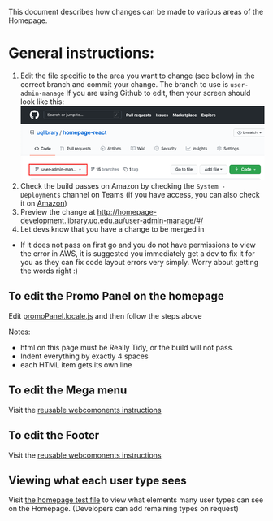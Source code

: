 This document describes how changes can be made to various areas of the Homepage.

# General instructions:

1. Edit the file specific to the area you want to change (see below) in the correct branch and commit your change.
The branch to use is `user-admin-manage`
If you are using Github to edit, then your screen should look like this:
![Demonstrating selecting the UX Services branch](https://raw.githubusercontent.com/uqlibrary/homepage-react/user-admin-manage/docs/demo-user-edit.png "Demonstrating selecting the UX Services branch")
2. Check the build passes on Amazon by checking the `System - Deployments` channel on Teams (if you have access, you can also check it on [Amazon](https://ap-southeast-2.console.aws.amazon.com/codesuite/codepipeline/pipelines/homepage-user-admin-manage/view?region=ap-southeast-2))
3. Preview the change at <http://homepage-development.library.uq.edu.au/user-admin-manage/#/>
4. Let devs know that you have a change to be merged in

* If it does not pass on first go and you do not have permissions to view the error in AWS, it is suggested you immediately get a dev to fix it for you as they can fix code layout errors very simply. Worry about getting the words right :)

## To edit the Promo Panel on the homepage

Edit [promoPanel.locale.js](https://github.com/uqlibrary/homepage-react/blob/user-admin-manage/src/modules/Index/components/subComponents/promoPanel.locale.js) and then follow the steps above

Notes:

* html on this page must be Really Tidy, or the build will not pass. 
* Indent everything by exactly 4 spaces
* each HTML item gets its own line 

## To edit the Mega menu

Visit the [reusable webcomonents instructions](https://github.com/uqlibrary/reusable-webcomponents/blob/user-admin-manage/docs/admin-howto.md)

## To edit the Footer

Visit the [reusable webcomonents instructions](https://github.com/uqlibrary/reusable-webcomponents/blob/user-admin-manage/docs/admin-howto.md)

## Viewing what each user type sees

Visit [the homepage test file](https://github.com/uqlibrary/homepage-react/blob/user-admin-manage/cypress/integration/homepage.spec.js#L9) to view what elements many user types can see on the Homepage. (Developers can add remaining types on request) 
